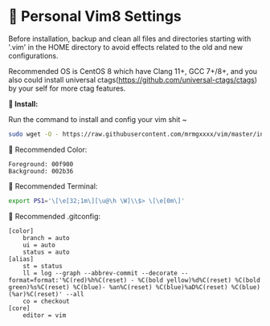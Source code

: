 🐸 Personal Vim8 Settings
=========================

Before installation, backup and clean all files and directories starting with '.vim' in the HOME directory to avoid effects related to the old and new configurations.

Recommended OS is CentOS 8 which have Clang 11+, GCC 7+/8+, and you also could install universal ctags(https://github.com/universal-ctags/ctags) by your self for more ctag features.

**👀 Install:**

Run the command to install and config your vim shit ~

```sh
sudo wget -O - https://raw.githubusercontent.com/mrmgxxxx/vim/master/install.sh | sh
```

🍺 Recommended Color:

```
Foreground: 00f900
Background: 002b36
```

🍟 Recommended Terminal:

```sh
export PS1='\[\e[32;1m\][\u@\h \W]\\$> \[\e[0m\]'
```

🍉 Recommended .gitconfig:

```
[color]
    branch = auto
    ui = auto
    status = auto
[alias]
    st = status
    ll = log --graph --abbrev-commit --decorate --format=format:'%C(red)%h%C(reset) - %C(bold yellow)%d%C(reset) %C(bold green)%s%C(reset) %C(blue)- %an%C(reset) %C(blue)%aD%C(reset) %C(blue)(%ar)%C(reset)' --all
    co = checkout
[core]
    editor = vim
```
